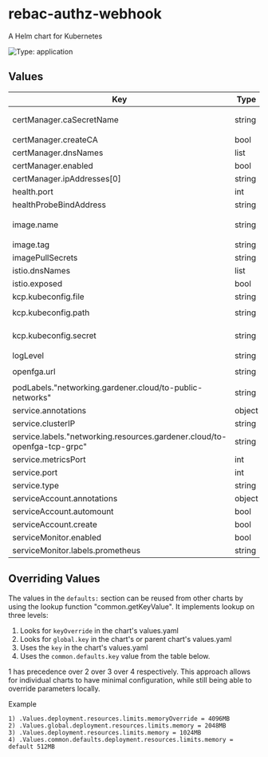 # rebac-authz-webhook

A Helm chart for Kubernetes

![Type: application](https://img.shields.io/badge/Type-application-informational?style=flat-square)
## Values
| Key | Type | Default | Description |
|-----|------|---------|-------------|
| certManager.caSecretName | string | `"rebac-authz-webhook-webhook-ca"` |  |
| certManager.createCA | bool | `false` |  |
| certManager.dnsNames | list | `[]` |  |
| certManager.enabled | bool | `true` |  |
| certManager.ipAddresses[0] | string | `"10.96.86.219"` |  |
| health.port | int | `8081` |  |
| healthProbeBindAddress | string | `":8081"` |  |
| image.name | string | `"ghcr.io/platform-mesh/rebac-authz-webhook"` |  |
| image.tag | string | `""` |  |
| imagePullSecrets | string | `"github"` |  |
| istio.dnsNames | list | `[]` |  |
| istio.exposed | bool | `false` |  |
| kcp.kubeconfig.file | string | `"kubeconfig"` |  |
| kcp.kubeconfig.path | string | `"/etc/kcp-kubeconfig"` |  |
| kcp.kubeconfig.secret | string | `"rebac-authz-webhook-kubeconfig"` |  |
| logLevel | string | `"INFO"` |  |
| openfga.url | string | `"openmfp-openfga:8081"` |  |
| podLabels."networking.gardener.cloud/to-public-networks" | string | `"allowed"` |  |
| service.annotations | object | `{}` |  |
| service.clusterIP | string | `""` |  |
| service.labels."networking.resources.gardener.cloud/to-openfga-tcp-grpc" | string | `"allowed"` |  |
| service.metricsPort | int | `8080` |  |
| service.port | int | `9443` |  |
| service.type | string | `"ClusterIP"` |  |
| serviceAccount.annotations | object | `{}` |  |
| serviceAccount.automount | bool | `true` |  |
| serviceAccount.create | bool | `true` |  |
| serviceMonitor.enabled | bool | `false` |  |
| serviceMonitor.labels.prometheus | string | `"seed"` |  |

## Overriding Values

The values in the `defaults:` section can be reused from other charts by using the lookup function "common.getKeyValue". It implements lookup on three levels:

1. Looks for `keyOverride` in the chart's values.yaml
2. Looks for `global.key` in the chart's or parent chart's values.yaml
3. Uses the `key` in the chart's values.yaml
4. Uses the `common.defaults.key` value from the table below.

1 has precedence over 2 over 3 over 4 respectively. This approach allows for individual charts to have minimal configuration, while still being able to override parameters locally.

Example
```
1) .Values.deployment.resources.limits.memoryOverride = 4096MB
2) .Values.global.deployment.resources.limits.memory = 2048MB
3) .Values.deployment.resources.limits.memory = 1024MB
4) .Values.common.defaults.deployment.resources.limits.memory = default 512MB
```
